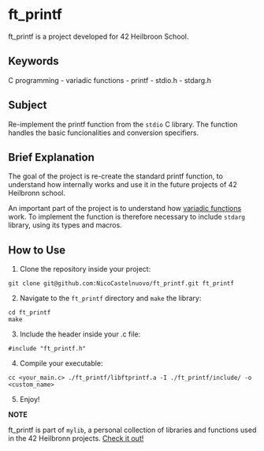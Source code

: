 # ft_printf

ft_printf is a project developed for 42 Heilbroon School.

## Keywords
C programming - variadic functions - printf - stdio.h - stdarg.h

## Subject
Re-implement the printf function from the `stdio` C library. The function handles the basic funcionalities and conversion specifiers.

## Brief Explanation
The goal of the project is re-create the standard printf function, to understand how internally works and use it in the future projects of 42 Heilbronn school.

An important part of the project is to understand how [variadic functions](https://en.cppreference.com/w/c/variadic) work. To implement the function is therefore necessary to include `stdarg` library, using its types and macros.

## How to Use
1. Clone the repository inside your project:
```
git clone git@github.com:NicoCastelnuovo/ft_printf.git ft_printf
```

2. Navigate to the `ft_printf` directory and `make` the library:
```
cd ft_printf
make
```

3. Include the header inside your .c file:
```
#include "ft_printf.h"
```

4. Compile your executable:
```
cc <your_main.c> ./ft_printf/libftprintf.a -I ./ft_printf/include/ -o <custom_name>
```
5. Enjoy!

**NOTE**

ft_printf is part of `mylib`, a personal collection of libraries and functions used in the 42 Heilbronn projects. [Check it out!]()
